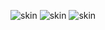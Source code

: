 ![skin](https://i.ibb.co/x614kpM/Screenshot-241.png)
![skin](https://i.ibb.co/6Y7Gpzt/screenshot006.jpg)
![skin](https://i.ibb.co/0ht8LX5/screenshot009.jpg)
